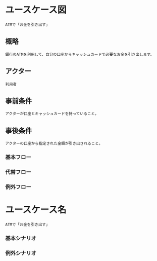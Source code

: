 # ユースケース図
    ATMで「お金を引き出す」

## 概略
    銀行のATMを利用して、自分の口座からキャッシュカードで必要なお金を引き出します。

## アクター
    利用者

## 事前条件
    アクターが口座とキャッシュカードを持っていること。

## 事後条件
    アクターの口座から指定された金額が引き出されること。

### 基本フロー

### 代替フロー

### 例外フロー


# ユースケース名
    ATMで「お金を引き出す」

### 基本シナリオ

### 例外シナリオ